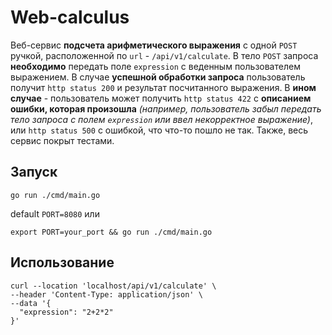 # Web-calculus

Веб-сервис **подсчета арифметического выражения** с одной `POST` ручкой, расположенной по `url` - `/api/v1/calculate`. В тело `POST` запроса **необходимо** передать поле `expression` с веденным пользователем выражением. В случае **успешной обработки запроса** пользователь получит `http status 200` и результат посчитанного выражения. В **ином случае** - пользователь может получить `http status 422` с **описанием ошибки, которая произошла** *(например, пользователь забыл передать тело запроса с полем `expression` или ввел некорректное выражение)*, или `http status 500` с ошибкой, что что-то пошло не так.
Также, весь сервис покрыт тестами.

## Запуск

```
go run ./cmd/main.go
```
default `PORT=8080` или
```
export PORT=your_port && go run ./cmd/main.go
```

## Использование

```
curl --location 'localhost/api/v1/calculate' \
--header 'Content-Type: application/json' \
--data '{
  "expression": "2+2*2"
}'
```
